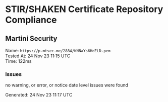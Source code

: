 # STIR/SHAKEN Certificate Repository Compliance

## Martini Security

Name: `https://p.mtsec.me/2884/KNNaYs6HdELD.pem`\
Tested At: 24 Nov 23 11:15 UTC\
Time: 122ms

### Issues

no warning, or error, or notice date level issues were found

Generated: 24 Nov 23 11:17 UTC